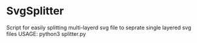 # SvgSplitter
Script for easily splitting multi-layerd svg file to seprate single layered svg files
USAGE: python3 splitter.py <multi-layer svg file> <output-folder>
